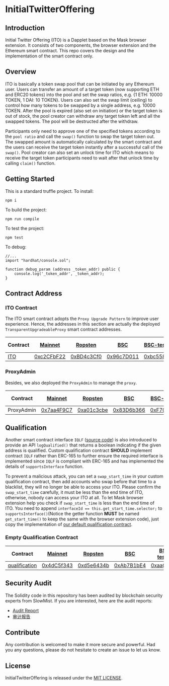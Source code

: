 # InitialTwitterOffering

## Introduction

Initial Twitter Offering (ITO) is a Dapplet based on the Mask browser extension. It consists of two components, the browser extension and the Ethereum smart contract. This repo covers the design and the implementation of the smart contract only.

## Overview

ITO is basically a token swap pool that can be initiated by any Ethereum user. Users can transfer an amount of a target token (now supporting ETH and ERC20 tokens) into the pool and set the swap ratios, e.g. {1 ETH: 10000 TOKEN, 1 DAI: 10 TOKEN}. Users can also set the swap limit (ceiling) to control how many tokens to be swapped by a single address, e.g. 10000 TOKEN. After the pool is expired (also set on initiation) or the target token is out of stock, the pool creator can withdraw any target token left and all the swapped tokens. The pool will be destructed after the withdraw.

Participants only need to approve one of the specified tokens according to the `pool ratio` and call the `swap()` function to swap the target token out. The swapped amount is automatically calculated by the smart contract and the users can receive the target token instantly after a successful call of the `swap()`. Pool creator can also set an unlock time for ITO which means to receive the target token participants need to wait after that unlock time by calling `claim()` function.

## Getting Started

This is a standard truffle project.
To install:
```
npm i
```
To build the project:
```
npm run compile
```

To test the project:
```
npm test
```

To debug:
```solidity
//...
import "hardhat/console.sol";

function debug_param (address _token_addr) public {
    console.log('_token_addr', _token_addr);
}
```

## Contract Address

### ITO Contract

The ITO smart contract adopts the `Proxy Upgrade Pattern` to improve user experience. Hence, the addresses in this section are actually the deployed `TransparentUpgradeableProxy` smart contract addresses.

| Contract | [Mainnet](https://etherscan.io/) | [Ropsten](https://ropsten.etherscan.io/) | [BSC](https://bscscan.com/) |[BSC-testnet](https://testnet.bscscan.com/) | [Matic](https://matic.network/) | [Matic-mumbai](https://explorer-mumbai.maticvigil.com/) |
|---|---|---|---|---|---|---|
| [ITO](contracts/ito.sol) | [0xc2CFbF22](https://etherscan.io/address/0xc2CFbF22d6Dc87D0eE18d38d73733524c109Ff46) | [0xBD4c3Cf0](https://ropsten.etherscan.io/address/0xBD4c3Cf084B6F4d25430Ee5d44436e860Cc58Ee4) | [0x96c7D011](https://bscscan.com/address/0x96c7D011cdFD467f551605f0f5Fce279F86F4186) | [0xbc558E76](https://testnet.bscscan.com/address/0xbc558E7683F79FAAE236c1083671396cbB2Ac242) | [0xF9F7C149](https://polygonscan.com/address/0xF9F7C1496c21bC0180f4B64daBE0754ebFc8A8c0) | [0x4df24eB0](https://explorer-mumbai.maticvigil.com/address/0x4df24eB095A73CeCDe7c89233CeE1efCc7C1c685) |

### ProxyAdmin

Besides, we also deployed the `ProxyAdmin` to manage the `proxy`.

| Contract | [Mainnet](https://etherscan.io/) | [Ropsten](https://ropsten.etherscan.io/) | [BSC](https://bscscan.com/) |[BSC-testnet](https://testnet.bscscan.com/) | [Matic](https://matic.network/) | [Matic-mumbai](https://explorer-mumbai.maticvigil.com/) |
|---|---|---|---|---|---|---|
| ProxyAdmin | [0x7aa4F9C7](https://etherscan.io/address/0x7aa4F9C72985Da8309aa97894070Dd855E63C544) | [0xa01c3cbe](https://ropsten.etherscan.io/address/0xa01c3cbeF7088cb4d22a990E1356F39bce7Ca3f2) | [0x83D6b366](https://bscscan.com/address/0x83D6b366f21e413f214EB077D5378478e71a5eD2) | [0xF7072bB9](https://testnet.bscscan.com/address/0xF7072bB93458250E38C6c4523882C6e2b5fe8ec0) | [0xAb7B1bE4](https://polygonscan.com/address/0xAb7B1bE4233A04e5C43a810E75657ECED8E5463B) | [0xDB80b907](https://explorer-mumbai.maticvigil.com/address/0xDB80b9076F24EEee87425Fe70eA64222d9bD6A2a) |

## Qualification

Another smart contract interface `IQLF` ([source code](https://github.com/DimensionDev/InitialTwitterOffering/blob/master/contracts/IQLF.sol)) is also introduced to provide an API `logQualified()` that returns a boolean indicating if the given address is qualified. Custom qualification contract **SHOULD** implement contract `IQLF` rather than ERC-165 to further ensure the required interface is implemented since `IQLF` is compliant with ERC-165 and has implemented the details of `supportsInterface` function.

To prevent a malicious attack, you can set a `swap_start_time` in your custom qualification contract, then add accounts who swap before that time to a blacklist, they will no longer be able to access your ITO. Please confirm the `swap_start_time` carefully, it must be less than the end time of ITO, otherwise, nobody can access your ITO at all. To let Mask browser extension help you check if `swap_start_time` is less than the end time of ITO. You need to append `interfaceId == this.get_start_time.selector;` to `supportsInterface()`(Notice the getter function **MUST** be named `get_start_time()` to keep the same with the browser extension code), just copy the implementation of [our default qualification contract](https://github.com/DimensionDev/InitialTwitterOffering/blob/master/contracts/qualification.sol).

### Empty Qualification Contract

| Contract | [Mainnet](https://etherscan.io/) | [Ropsten](https://ropsten.etherscan.io/) | [BSC](https://bscscan.com/) |[BSC-testnet](https://testnet.bscscan.com/) | [Matic](https://matic.network/) | [Matic-mumbai](https://explorer-mumbai.maticvigil.com/) |
|---|---|---|---|---|---|---|
| [qualification](contracts/qualification.sol) | [0x4dC5f343](https://etherscan.io/address/0x4dC5f343Fe57E4fbDA1B454d125D396A3181272c) | [0xd5e6434b](https://ropsten.etherscan.io/address/0xd5e6434bde165062b3d9572DEFd6393c7B3E2902) | [0xAb7B1bE4](https://bscscan.com/address/0xAb7B1bE4233A04e5C43a810E75657ECED8E5463B) | [0xaaC2362f](https://testnet.bscscan.com/address/0xaaC2362f2DC523E9B37B1EE2eA57110e1Bd63F59) | [0x2cf91AD8](https://polygonscan.com/address/0x2cf91AD8C175305EBe6970Bd8f81231585EFbd77) | [0x8AB2579C](https://explorer-mumbai.maticvigil.com/address/0x8AB2579C91E4f1688e1787288d969450BF6d478d) |

## Security Audit

The Solidity code in this repository has been audited by blockchain security experts from SlowMist. If you are interested, here are the audit reports:
- [Audit Report](audits/SlowMist_Audit_Report_English.pdf) 
- [审计报告](audits/SlowMist_Audit_Report_Chinese.pdf) 

## Contribute

Any contribution is welcomed to make it more secure and powerful. Had you any questions, please do not hesitate to create an issue to let us know.

## License
InitialTwitterOffering is released under the [MIT LICENSE](LICENSE).